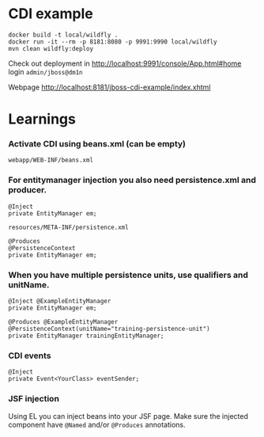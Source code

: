 # CDI example
	
	docker build -t local/wildfly .
	docker run -it --rm -p 8181:8080 -p 9991:9990 local/wildfly
	mvn clean wildfly:deploy

Check out deployment in  <http://localhost:9991/console/App.html#home> login `admin/jboss@dm1n`

Webpage <http://localhost:8181/jboss-cdi-example/index.xhtml>
	
	
# Learnings

### Activate CDI using beans.xml (can be empty)
	webapp/WEB-INF/beans.xml 

### For entitymanager injection you also need persistence.xml and producer.
	@Inject
	private EntityManager em;
	
	resources/META-INF/persistence.xml
	
	@Produces
    @PersistenceContext 
    private EntityManager em;
    
### When you have multiple persistence units, use qualifiers and unitName.
	@Inject @ExampleEntityManager
	private EntityManager em;
	
	@Produces @ExampleEntityManager
    @PersistenceContext(unitName="training-persistence-unit") 
    private EntityManager trainingEntityManager;
    
    
### CDI events
	@Inject
	private Event<YourClass> eventSender;

### JSF injection

Using EL you can inject beans into your JSF page. Make sure the injected component have `@Named` and/or `@Produces` annotations.  
 
 
 
